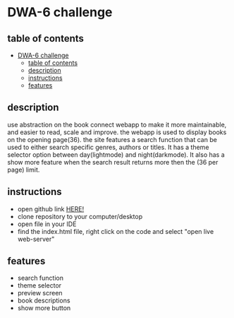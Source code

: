 # DWA-6 challenge

## table of contents

- [DWA-6 challenge](#dwa-6-challenge)
  - [table of contents](#table-of-contents)
  - [description](#description)
  - [instructions](#instructions)
  - [features](#features)

## description

<p>use abstraction on the book connect webapp to make it more maintainable, and easier to read, scale and improve.
the webapp is used to display books on the opening page(36). the site features a search function that can be used to 
either search specific genres, authors or titles. It has a theme selector option between day(lightmode) and night(darkmode).
It also has a show more feature when the search result returns more then the (36 per page) limit.</p>

## instructions

- open github link [HERE!](https://github.com/Bruyns/DWA_6.git)
- clone repository to your computer/desktop
- open file in your IDE
- find the index.html file, right click on the code and select "open live web-server"

## features

- search function
- theme selector
- preview screen
- book descriptions
- show more button
